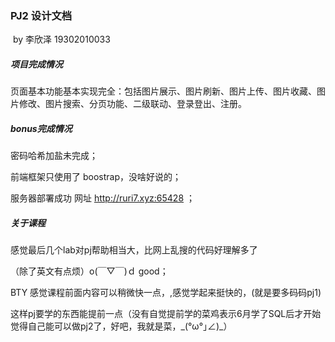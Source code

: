 ###  PJ2 设计文档

​                                                            by 李欣泽 19302010033

#####  项目完成情况

页面基本功能基本实现完全：包括图片展示、图片刷新、图片上传、图片收藏、图片修改、图片搜索、分页功能、二级联动、登录登出、注册。

#####  bonus完成情况

密码哈希加盐未完成；

前端框架只使用了 boostrap，没啥好说的；

服务器部署成功  网址  http://ruri7.xyz:65428   ；

#####   关于课程

感觉最后几个lab对pj帮助相当大，比网上乱搜的代码好理解多了  

（除了英文有点烦）o(￣▽￣)ｄ good；

BTY  感觉课程前面内容可以稍微快一点，,感觉学起来挺快的，(就是要多码码pj1)

这样pj要学的东西能提前一点（没有自觉提前学的菜鸡表示6月学了SQL后才开始觉得自己能可以做pj2了，好吧，我就是菜，\_(°ω°｣∠)\_）

   

